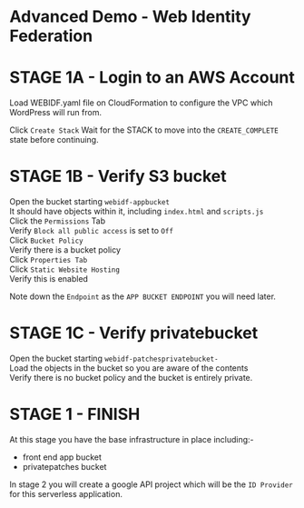 # Advanced Demo - Web Identity Federation

# STAGE 1A - Login to an AWS Account    

Load WEBIDF.yaml file on CloudFormation to configure the VPC which WordPress will run from.

Click `Create Stack`
Wait for the STACK to move into the `CREATE_COMPLETE` state before continuing.  

# STAGE 1B - Verify S3 bucket  
   
Open the bucket starting `webidf-appbucket`   
It should have objects within it, including `index.html` and `scripts.js`  
Click the `Permissions` Tab  
Verify `Block all public access` is set to `Off`  
Click `Bucket Policy`  
Verify there is a bucket policy  
Click `Properties Tab`  
Click `Static Website Hosting`  
Verify this is enabled  

Note down the `Endpoint` as the `APP BUCKET ENDPOINT` you will need later.  

# STAGE 1C - Verify privatebucket
Open the bucket starting `webidf-patchesprivatebucket-`  
Load the objects in the bucket so you are aware of the contents  
Verify there is no bucket policy and the bucket is entirely private.   

# STAGE 1 - FINISH  
At this stage you have the base infrastructure in place including:-

- front end app bucket
- privatepatches bucket  

In stage 2 you will create a google API project which will be the `ID Provider` for this serverless application. 